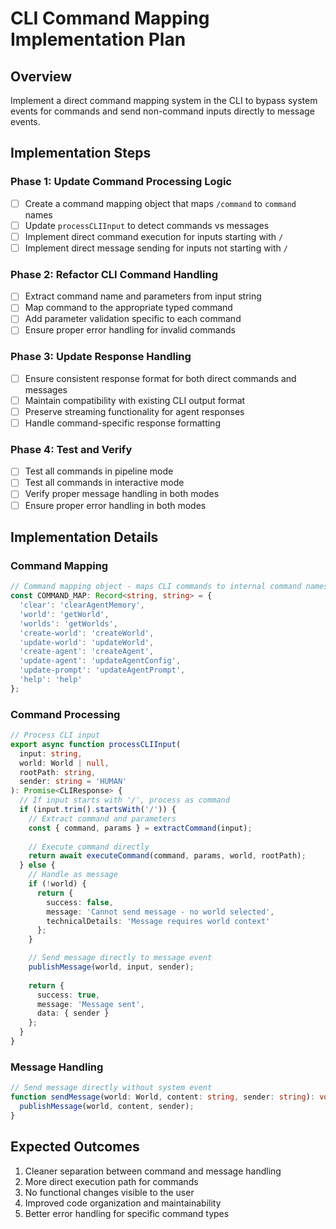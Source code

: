 # CLI Command Mapping Implementation Plan

## Overview
Implement a direct command mapping system in the CLI to bypass system events for commands and send non-command inputs directly to message events.

## Implementation Steps

### Phase 1: Update Command Processing Logic
- [ ] Create a command mapping object that maps `/command` to `command` names
- [ ] Update `processCLIInput` to detect commands vs messages
- [ ] Implement direct command execution for inputs starting with `/`
- [ ] Implement direct message sending for inputs not starting with `/`

### Phase 2: Refactor CLI Command Handling
- [ ] Extract command name and parameters from input string
- [ ] Map command to the appropriate typed command
- [ ] Add parameter validation specific to each command
- [ ] Ensure proper error handling for invalid commands

### Phase 3: Update Response Handling
- [ ] Ensure consistent response format for both direct commands and messages
- [ ] Maintain compatibility with existing CLI output format
- [ ] Preserve streaming functionality for agent responses
- [ ] Handle command-specific response formatting

### Phase 4: Test and Verify
- [ ] Test all commands in pipeline mode
- [ ] Test all commands in interactive mode
- [ ] Verify proper message handling in both modes
- [ ] Ensure proper error handling in both modes

## Implementation Details

### Command Mapping
```typescript
// Command mapping object - maps CLI commands to internal command names
const COMMAND_MAP: Record<string, string> = {
  'clear': 'clearAgentMemory',
  'world': 'getWorld',
  'worlds': 'getWorlds',
  'create-world': 'createWorld',
  'update-world': 'updateWorld',
  'create-agent': 'createAgent',
  'update-agent': 'updateAgentConfig',
  'update-prompt': 'updateAgentPrompt',
  'help': 'help'
};
```

### Command Processing
```typescript
// Process CLI input
export async function processCLIInput(
  input: string,
  world: World | null,
  rootPath: string,
  sender: string = 'HUMAN'
): Promise<CLIResponse> {
  // If input starts with '/', process as command
  if (input.trim().startsWith('/')) {
    // Extract command and parameters
    const { command, params } = extractCommand(input);
    
    // Execute command directly
    return await executeCommand(command, params, world, rootPath);
  } else {
    // Handle as message
    if (!world) {
      return {
        success: false,
        message: 'Cannot send message - no world selected',
        technicalDetails: 'Message requires world context'
      };
    }

    // Send message directly to message event
    publishMessage(world, input, sender);
    
    return {
      success: true,
      message: 'Message sent',
      data: { sender }
    };
  }
}
```

### Message Handling
```typescript
// Send message directly without system event
function sendMessage(world: World, content: string, sender: string): void {
  publishMessage(world, content, sender);
}
```

## Expected Outcomes
1. Cleaner separation between command and message handling
2. More direct execution path for commands
3. No functional changes visible to the user
4. Improved code organization and maintainability
5. Better error handling for specific command types
